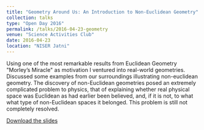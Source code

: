 ```yaml
---
title: "Geometry Around Us: An Introduction to Non-Euclidean Geometry"
collection: talks
type: "Open Day 2016"
permalink: /talks/2016-04-23-geometry
venue: "Science Activities Club"
date: 2016-04-23
location: "NISER Jatni"
---
```


Using one of the most remarkable results from Euclidean Geometry "Morley’s Miracle" as motivation I ventured into real-world geometries. Discussed some examples from our surroundings illustrating non-euclidean geometry. The discovery of non-Euclidean geometries posed an extremely complicated problem to physics, that of explaining whether real physical space was Euclidean as had
earlier been believed, and, if it is not, to what what type of non-Euclidean spaces it belonged. This problem is still not completely resolved.

[Download the slides](http://gkorpal.github.io/files/non-eucledian-geometry.pdf)

